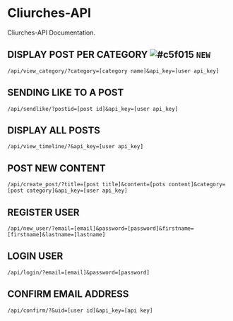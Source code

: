 # Cliurches-API

Cliurches-API Documentation.

## DISPLAY POST PER CATEGORY ![#c5f015](https://via.placeholder.com/15/c5f015/000000?text=+) `NEW`
```
/api/view_category/?category=[category name]&api_key=[user api_key]
```
## SENDING LIKE TO A POST 
```
/api/sendlike/?postid=[post id]&api_key=[user api_key]
```
## DISPLAY ALL POSTS 
```
/api/view_timeline/?&api_key=[user api_key]
```
## POST NEW CONTENT 
```
/api/create_post/?title=[post title]&content=[pots content]&category=[post category]&api_key=[user api_key]
```
## REGISTER USER 
```
/api/new_user/?email=[email]&password=[password]&firstname=[firstname]&lastname=[lastname]
```
## LOGIN USER 
```
/api/login/?email=[email]&password=[password]
```
## CONFIRM EMAIL ADDRESS 
```
/api/confirm/?&uid=[user id]&api_key=[api key]
```
